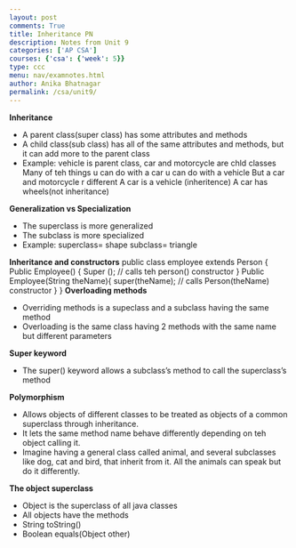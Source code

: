 ```yaml
---
layout: post
comments: True
title: Inheritance PN 
description: Notes from Unit 9
categories: ['AP CSA']
courses: {'csa': {'week': 5}}
type: ccc
menu: nav/examnotes.html
author: Anika Bhatnagar
permalink: /csa/unit9/
---
```


**Inheritance**
- A parent class(super class) has some attributes and methods 
- A child class(sub class) has all of the same attributes and methods, but it can add more to the parent class
- Example: vehicle is parent class, car and motorcycle are chld classes 
 Many of teh things u can do with a car u can do with a vehicle 
But a car and motorcycle r different 
 A car is a vehicle (inheritence) 
A car has wheels(not inheritance)

**Generalization vs Specialization** 
- The superclass is more generalized 
- The subclass is more specialized 
- Example: superclass= shape subclass= triangle

**Inheritance and constructors** 
public class employee extends Person { 
	Public Employee() { 
		Super (); // calls teh person() constructor 
	} 
	Public Employee(String theName){
	super(theName); // calls Person(theName) constructor
}
} 
**Overloading methods** 
- Overriding methods is a supeclass and a subclass having the same method 
- Overloading is the same class having 2 methods with the same name but different parameters 

**Super keyword** 
- The super() keyword allows a subclass’s method to call the superclass’s method 

**Polymorphism** 
- Allows objects of different classes to be treated as objects of a common superclass through inheritance. 
- It lets the same method name behave differently depending on teh object calling it. 
- Imagine having a general class called animal, and several subclasses like dog, cat and bird, that inherit from it. All the animals can speak but do it differently. 

**The object superclass** 
- Object is the superclass of all java classes 
- All objects have the methods 
- String toString()
- Boolean equals(Object other) 
